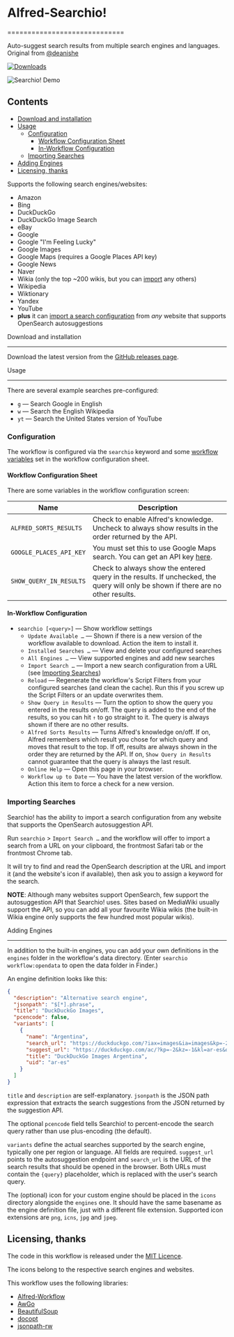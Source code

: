 # Alfred-Searchio!

=============================

Auto-suggest search results from multiple search engines and languages.
Original from [@deanishe](https://github.com/deanishe/alfred-searchio)

<a href="https://github.com/giovannicoppola/alfred-searchio/releases/latest/">
<img alt="Downloads"
src="https://img.shields.io/github/downloads/giovannicoppola/alfred-searchio/total?color=purple&label=Downloads"><br/>
</a>

![Searchio! Demo][demo]

## Contents

<!-- MarkdownTOC autolink="true" bracket="round" depth="3" autoanchor="true" -->

- [Download and installation](#download-and-installation)
- [Usage](#usage)
  - [Configuration](#configuration)
    - [Workflow Configuration Sheet](#workflow-configuration-sheet)
    - [In-Workflow Configuration](#in-workflow-configuration)
  - [Importing Searches](#importing-searches)
- [Adding Engines](#adding-engines)
- [Licensing, thanks](#licensing-thanks)

<!-- /MarkdownTOC -->

Supports the following search engines/websites:

- Amazon
- Bing
- DuckDuckGo
- DuckDuckGo Image Search
- eBay
- Google
- Google "I'm Feeling Lucky"
- Google Images
- Google Maps (requires a Google Places API key)
- Google News
- Naver
- Wikia (only the top ~200 wikis, but you can [import](#importing-searches) any others)
- Wikipedia
- Wiktionary
- Yandex
- YouTube
- **plus** it can [import a search configuration](#importing-searches) from _any_ website that supports OpenSearch autosuggestions

<a name="download-and-installation"></a>
Download and installation

---

Download the latest version from the [GitHub releases page](https://github.com/giovannicoppola/alfred-searchio/releases/latest).

<a name="usage"></a>
Usage

---

There are several example searches pre-configured:

- `g` — Search Google in English
- `w` — Search the English Wikipedia
- `yt` — Search the United States version of YouTube

<a name="configuration"></a>

### Configuration

The workflow is configured via the `searchio` keyword and some [workflow variables](https://www.alfredapp.com/help/workflows/advanced/variables/) set in the workflow configuration sheet.

<a name="workflow-configuration-sheet"></a>

#### Workflow Configuration Sheet

There are some variables in the workflow configuration screen:

| Name                    | Description                                                                                                                                                                                                       |
| ----------------------- | ----------------------------------------------------------------------------------------------------------------------------------------------------------------------------------------------------------------- |
| `ALFRED_SORTS_RESULTS`  | Check to enable Alfred's knowledge. Uncheck to always show results in the order returned by the API. |
| `GOOGLE_PLACES_API_KEY` | You must set this to use Google Maps search. You can get an API key [here](https://developers.google.com/places/web-service/get-api-key).                                                                         |
| `SHOW_QUERY_IN_RESULTS` |Check to always show the entered query in the results. If unchecked, the query will only be shown if there are no other results.|:w


<a name="in-workflow-configuration"></a>

#### In-Workflow Configuration

- `searchio [<query>]` — Show workflow settings
  - `Update Available …` — Shown if there is a new version of the workflow available to download. Action the item to install it.
  - `Installed Searches …` — View and delete your configured searches
  - `All Engines …` — View supported engines and add new searches
  - `Import Search …` — Import a new search configuration from a URL (see [Importing Searches](#importing-searches))
  - `Reload` — Regenerate the workflow's Script Filters from your configured searches (and clean the cache). Run this if you screw up the Script Filters or an update overwrites them.
  - `Show Query in Results` — Turn the option to show the query you entered in the results on/off. The query is added to the end of the results, so you can hit `↑` to go straight to it. The query is always shown if there are no other results.
  - `Alfred Sorts Results` — Turns Alfred's knowledge on/off. If on,
    Alfred remembers which result you chose for which query and moves
    that result to the top. If off, results are always shown in the
    order they are returned by the API. If on, `Show Query in Results`
    cannot guarantee that the query is always the last result.
  - `Online Help` — Open this page in your browser.
  - `Workflow up to Date` — You have the latest version of the workflow. Action this item to force a check for a new version.

<a name="importing-searches"></a>

### Importing Searches

Searchio! has the ability to import a search configuration from any website that supports the OpenSearch autosuggestion API.

Run `searchio` > `Import Search …` and the workflow will offer to import a search from a URL on your clipboard, the frontmost Safari tab or the frontmost Chrome tab.

It will try to find and read the OpenSearch description at the URL and import it (and the website's icon if available), then ask you to assign a keyword for the search.

**NOTE**: Although many websites support OpenSearch, few support the autosuggestion API that Searchio! uses. Sites based on MediaWiki usually support the API, so you can add all your favourite Wikia wikis (the built-in Wikia engine only supports the few hundred most popular wikis).

<a name="adding-engines"></a>
Adding Engines

---

In addition to the built-in engines, you can add your own definitions in the `engines` folder in the workflow's data directory. (Enter `searchio workflow:opendata` to open the data folder in Finder.)

An engine definition looks like this:

```json
{
  "description": "Alternative search engine",
  "jsonpath": "$[*].phrase",
  "title": "DuckDuckGo Images",
  "pcencode": false,
  "variants": [
    {
      "name": "Argentina",
      "search_url": "https://duckduckgo.com/?iax=images&ia=images&kp=-2&kz=-1&kl=ar-es&q={query}",
      "suggest_url": "https://duckduckgo.com/ac/?kp=-2&kz=-1&kl=ar-es&q={query}",
      "title": "DuckDuckGo Images Argentina",
      "uid": "ar-es"
    }
  ]
}
```

`title` and `description` are self-explanatory. `jsonpath` is the JSON path expression that extracts the search suggestions from the JSON returned by the suggestion API.

The optional `pcencode` field tells Searchio! to percent-encode the search query rather than use plus-encoding (the default).

`variants` define the actual searches supported by the search engine, typically one per region or language. All fields are required. `suggest_url` points to the autosuggestion endpoint and `search_url` is the URL of the search results that should be opened in the browser. Both URLs must contain the `{query}` placeholder, which is replaced with the user's search query.

The (optional) icon for your custom engine should be placed in the `icons` directory alongside the `engines` one. It should have the same basename as the engine definition file, just with a different file extension. Supported icon extensions are `png`, `icns`, `jpg` and `jpeg`.

<a name="licensing-thanks"></a>

## Licensing, thanks

The code in this workflow is released under the [MIT Licence](http://opensource.org/licenses/MIT).

The icons belong to the respective search engines and websites.

This workflow uses the following libraries:

- [Alfred-Workflow](https://www.deanishe.net/alfred-workflow/)
- [AwGo](https://github.com/deanishe/awgo/)
- [BeautifulSoup](https://pypi.org/project/beautifulsoup4/)
- [docopt](http://docopt.org/)
- [jsonpath-rw](https://pypi.org/project/jsonpath-rw/)

[demo]: ./docs/demo.gif
